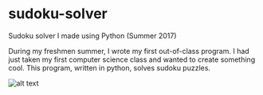 # sudoku-solver
Sudoku solver I made using Python (Summer 2017)

During my freshmen summer, I wrote my first out-of-class program. I had just taken my first computer science class and wanted to create something cool. This program, written in python, solves sudoku puzzles.

![alt text](https://raw.githubusercontent.com/username/projectname/branch/path/to/sudoku.PNG)
